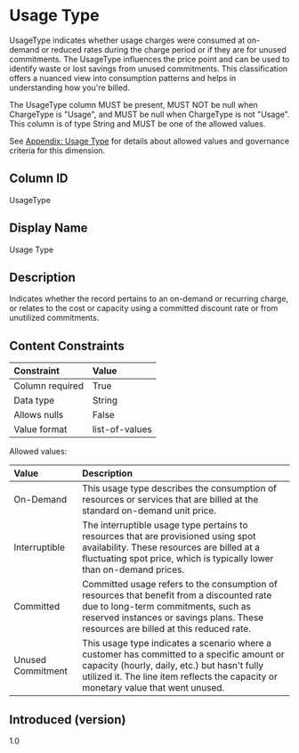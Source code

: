 # Usage Type

UsageType indicates whether usage charges were consumed at on-demand or reduced rates during the charge period or if they are for unused commitments. The UsageType influences the price point and can be used to identify waste or lost savings from unused commitments. This classification offers a nuanced view into consumption patterns and helps in understanding how you're billed.

The UsageType column MUST be present, MUST NOT be null when ChargeType is "Usage", and MUST be null when ChargeType is not "Usage". This column is of type String and MUST be one of the allowed values.

See [Appendix: Usage Type](#usagetype-1) for details about allowed values and governance criteria for this dimension.

## Column ID

UsageType

## Display Name

Usage Type

## Description

Indicates whether the record pertains to an on-demand or recurring charge, or relates to the cost or capacity using a committed discount rate or from unutilized commitments.

## Content Constraints

| Constraint      | Value                                    |
| :-------------- | :--------------------------------------- |
| Column required | True                                     |
| Data type       | String                                   |
| Allows nulls    | False                                    |
| Value format    | list-of-values                           |

Allowed values:

| Value      | Description                                                                                                                                                                   |
|:-----------|:------------------------------------------------------------------------------------------------------------------------------------------------------------------------------|
| On-Demand         | This usage type describes the consumption of resources or services that are billed at the standard on-demand unit price.                                                |
| Interruptible     | The interruptible usage type pertains to resources that are provisioned using spot availability. These resources are billed at a fluctuating spot price, which is typically lower than on-demand prices.                                                                                  |
| Committed         | Committed usage refers to the consumption of resources that benefit from a discounted rate due to long-term commitments, such as reserved instances or savings plans. These resources are billed at this reduced rate. |
| Unused Commitment | This usage type indicates a scenario where a customer has committed to a specific amount or capacity (hourly, daily, etc.) but hasn't fully utilized it. The line item reflects the capacity or monetary value that went unused.                                                                        |

## Introduced (version)

1.0
